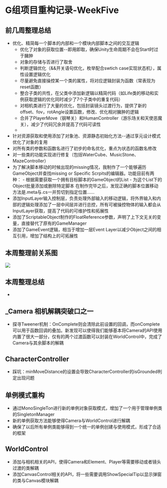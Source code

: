 # G组项目重构记录-WeekFive

## 前几周整理总结
- 优化、精简每一个脚本的内部和一个模块内部脚本之间的交互逻辑
    - 优化了对象的获取位置--即用即取，确保Unity生命周期不会在Start时过于臃肿
    - 对象的存储与否进行了取舍
    - 判断逻辑优化（&&开关语句优化，枚举配合swtich case实现状态机），属性设置逻辑优化
    - 尽量避免直接操控某一个类的属性，将对应逻辑封装为函数（常表现为reset函数）
    - 整合子类的共性，在父类中添加新逻辑以精简代码（如Life类的移动和实例获取逻辑的优化同时减少了7个子类中的重复代码）
    - 对相机类进行了大量的优化，包括封装镜头过渡行为，提供了新的offset、fov，rotAngle设置函数，修改、优化相对臃肿的逻辑
    - 合并了PlayerMove（钢琴关）和HumanController（游乐场关和天使恶魔关），减少了代码冗余并提高了代码可读性
    - 
- 针对资源获取和使用添加了对象池、资源静态初始化方法--通过享元设计模式优化了对象的复用
- 对所有类的参数和函数名进行了初步的命名优化，重点为状态的函数名修改
- 对一些类的功能实现进行修复（包括WaterCube、MusicStone、MazeController）
- 为了解决脚本移动的时候出现的missing情况，我制作了一个能够遍历GameObject并查找missing or Specific Scrpits的编辑器。功能目前有两种：
        - 根据需要获取一个拥有目标脚本的GameObject的List
        - 为这个List下的Object批量添加或删除特定脚本
在制作完毕之后，发现正确的脚本位置移动方法是.meta与.cs一并剪切到指定位置……
- 添加InputLayer输入控制层，负责处理外部输入的移动逻辑，将外界输入和内部的逻辑处理添加了一层中间层并进行总控，所有可被操控物体的输入都会从InputLayer获取，提高了代码的可维护性和拓展性
- 添加了ScriptableObject制作的FloatReference参数，声明了上下文无关的变量，直接替代了原有的GameManager
- 添加了GameEvent逻辑，相当于增加一层Event Layer以减少Object之间的相互引用，增加了结构上的可拓展性

## 本周整理前关系图
![](https://github.com/marknash666/FiscoBcos-Exercises/blob/master/images/image-for-seedDev/%E6%95%B4%E7%90%86%E5%89%8D%E5%85%B3%E7%B3%BB%E5%9B%BE.jpg)




## 本周整理总结
-  

## _Camera 相机解耦突破口之一
- 探寻Tweener机制：OnComplete则会清除此前设置的回调，而onComplete可以用于函数回调的叠加。新发现可以使得我们能够基本将Camera的API使用内置了很大一部分，仅有的两个过渡函数可以封装在WorldControl中，完成了Camera与其余脚本的解耦

## CharacterController
- 踩坑：minMoveDistance的设置会导致CharacterController的isGrounded判定出现问题

## 单例模式重构
- 通过MonoSingleTon进行新的单例对象获取模式，增加了一个用于管理单例类的SingletonManager
- 新的单例获取方法能够使得Camera与WorldControl进行解耦
- 确保了以后所有单例类能够得到一个统一的单例创建与使用模式，形成了合适的框架

## WorldControl
- 添加与相机相关的API，使得Camera和Element、Player等需要移动或者镜头过渡的类解耦
- 添加CanvasControl相关的API，将一些需要调用ShowSpecialTip以显示弹窗的类与Canvas模块解耦










